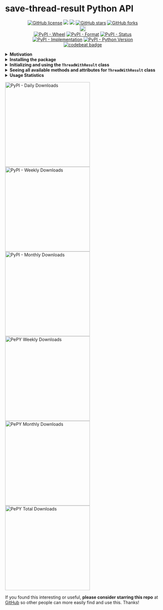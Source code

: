 # save-thread-result Python API

<p align="center">
  <a href="https://github.com/Shail-Shouryya/save-thread-result/blob/main/LICENSE"><img alt="GitHub license" src="https://img.shields.io/github/license/Shail-Shouryya/save-thread-result?color=yellow&labelColor=black"></a>
  <a href="https://docs.python.org/3/index.html">    <img src="https://img.shields.io/badge/python-3-blue?labelColor=black"/></a>
  <a href="https://www.python.org/dev/peps/pep-0008"><img src="https://img.shields.io/badge/code%20style-PEP8-yellow.svg?labelColor=black"/></a>
  <a href="https://github.com/Shail-Shouryya/save-thread-result/stargazers"><img alt="GitHub stars" src="https://img.shields.io/github/stars/Shail-Shouryya/save-thread-result?color=blue&labelColor=black"></a>
  <a href="https://github.com/Shail-Shouryya/save-thread-result/network"><img alt="GitHub forks" src="https://img.shields.io/github/forks/Shail-Shouryya/save-thread-result?color=yellow&labelColor=black"></a>
  <br>
  <a href="https://badge.fury.io/py/save-thread-result"><img src="https://badge.fury.io/py/save-thread-result.svg" alt="PyPI version" height="20"></a>
  <br>
  <a href="https://pypi.org/project/save-thread-result/"><img alt="PyPI - Wheel" src="https://img.shields.io/pypi/wheel/save-thread-result?labelColor=black&label=PyPI%20-%20Wheel"></a>
  <a href="https://pypi.org/project/save-thread-result/#files/"><img alt="PyPI - Format" src="https://img.shields.io/pypi/format/save-thread-result?labelColor=black&label=PyPI%20-%20Format"></a>
  <a href="https://pypi.org/project/save-thread-result/#history/"><img alt="PyPI - Status" src="https://img.shields.io/pypi/status/save-thread-result?labelColor=black&label=PyPI%20-%20Status"></a>
  <br>
  <a href="https://pypi.org/project/save-thread-result/"><img alt="PyPI - Implementation" src="https://img.shields.io/pypi/implementation/save-thread-result?labelColor=black&label=PyPI%20-%20Implementation"></a>
  <a href="https://pypi.org/project/save-thread-result/"><img alt="PyPI - Python Version" src="https://img.shields.io/pypi/pyversions/save-thread-result?labelColor=black&label=PyPI%20-%20Python%20Version"></a>
  <br>
  <a href="https://codebeat.co/projects/github-com-shail-shouryya-save-thread-result-main"><img alt="codebeat badge" src="https://codebeat.co/badges/a0678ef2-391a-4aee-82bf-cf223c4084ce" /></a>
</p>

<details>
  <summary><b>Motivation</b></summary>

I created this package because I needed to [store the result](https://github.com/Shail-Shouryya/yt_videos_list/commit/8fc62703047b9f8de287306239885cd5138a8d7e) of a thread [while running tests](https://github.com/Shail-Shouryya/yt_videos_list/blob/master/python/tests/test_shared.py) for the `yt_videos_list` package and there seemed to be no simple way to get the result from `threading.Thread()` without importing other modules, creating a `Queue`, or creating a `list` and then storing the result in the list, or doing other hacky things.
<details>
  <summary><b>Sources I looked at before creating the custom class below</b></summary>

- [Return value from thread](https://stackoverflow.com/questions/1886090/return-value-from-thread)
- [Threading in python: retrieve return value when using target= [duplicate]](https://stackoverflow.com/questions/2577233/threading-in-python-retrieve-return-value-when-using-target)
- [How to get the return value from a thread in python?](https://stackoverflow.com/questions/6893968/how-to-get-the-return-value-from-a-thread-in-python_
- [Using Python Threading and Returning Multiple Results (Tutorial)](https://www.shanelynn.ie/using-python-threading-for-multiple-results-queue/)
- [How to get the return value from a thread using python](https://www.edureka.co/community/31966/how-to-get-the-return-value-from-a-thread-using-python)
- [How to manage python threads results?](https://stackoverflow.com/questions/3239617/how-to-manage-python-threads-results#3239815)
- [How to obtain the results from a pool of threads in python?](https://stackoverflow.com/questions/26104512/how-to-obtain-the-results-from-a-pool-of-threads-in-python)
- [Google search](https://www.google.com/search?hl=en&q=python%20save%20thread%20result)
</details>

<details>
  <summary><b>Implementation in <code>yt_videos_list</code></b></summary>

- see commits:
  - [Add custom class to store thread result](https://github.com/Shail-Shouryya/yt_videos_list/commit/8fc62703047b9f8de287306239885cd5138a8d7e)
  - [Make ThreadWithResult attribute names more descriptive](https://github.com/Shail-Shouryya/yt_videos_list/commit/f1d58f6deeb2becf9038a94c3fb964bccc5321d3)
  - [Add ThreadWithResult class docstring (test_shared.py)](https://github.com/Shail-Shouryya/yt_videos_list/commit/b10480b6979f96443ab9e2e62e515c4da30eccdb)
- see [Release 0.5.0](https://github.com/Shail-Shouryya/yt_videos_list/releases/tag/v0.5.0) for other threading bugs and workarounds!
</details>

This package is really only 6 lines of code:
```python
import threading

class ThreadWithResult(threading.Thread):
    def __init__(self, group=None, target=None, name=None, args=(), kwargs={}, *, daemon=None):
        def function():
            self.result = target(*args, **kwargs)
        super().__init__(group=group, target=function, name=name, daemon=daemon)
```

The explanation is in the [docstrings](https://github.com/Shail-Shouryya/save-thread-result/blob/main/python/save_thread_result/thread_with_result.py) in the `thread_with_result` submodule, and is also accessible through the python interpreter with
```
python3     # MacOS/Linux
python      # Windows
```
```python
from save_thread_result import ThreadWithResult
help(ThreadWithResult)
```
</details>

<details>
  <summary><b>Installing the package</b></summary>

Enter the following in your command line:

```python
# if something isn't working properly, try rerunning this
# the problem may have been fixed with a newer version

pip3 install -U save-thread-result     # MacOS/Linux
pip  install -U save-thread-result     # Windows
```
</details>

<details>
  <summary><b>Initializing and using the <code>ThreadWithResult</code> class</b></summary>

This package uses a `threading.Thread` subclass `ThreadWithResult` that saves the result of a thread (from `threading` built-in package in Python Standard library) as its `result` attribute - i.e. after the thread finishes running, call `thread.result` to get the return value from the function that ran on that thread.

```
python3     # MacOS/Linux
python      # Windows
```
```python
from save_thread_result import ThreadWithResult

# As of Release 0.0.3, you can also specify values for
#`group`, `name`, and `daemon` if you want to set those
# values manually.
thread = ThreadWithResult(
    target = my_function,
    args   = (my_function_arg1, my_function_arg2, ...)
    kwargs = (my_function_kwarg1=kwarg1_value, my_function_kwarg2=kwarg2_value, ...)
)

thread.start()
thread.join()
if getattr(thread, 'result', None):
    print(thread.result)
else:
    # thread.result attribute not set - something caused
    # the thread to terminate BEFORE the thread finished
    # executing the function passed in through the
    # `target` argument
    print('ERROR! Something went wrong while executing this thread, and the function you passed in did NOT complete!!')
```
To see why checking `getattr(thread, 'result', None)` might be necessary for a more complicated scenario, [see this modification in a testing module](https://github.com/Shail-Shouryya/yt_videos_list/commit/27cc6a9fde087715c7179d6745b139daf3bb731e) from the [`yt_videos_list` package](https://github.com/Shail-Shouryya/yt_videos_list/tree/master/python)
</details>

<details>
  <summary><b>Seeing <b>all</b> available methods and attributes for <code>ThreadWithResult</code> class</b></summary>

```
python3     # MacOS/Linux
python      # Windows
```
```python
from save_thread_result import ThreadWithResult

help(ThreadWithResult)
```

</details>

<details>
  <summary><b>Usage Statistics</b></summary>

- [PePy](https://pepy.tech/project/save-thread-result)
- [PyPi Stats](https://pypistats.org/packages/save-thread-result)
</details>
<p>
  <a href="https://pypistats.org/packages/save-thread-result"><img alt="PyPI - Daily Downloads" src="https://img.shields.io/pypi/dd/save-thread-result?labelColor=black&color=blue&label=PyPI%20downloads%20%28excludes%20mirrors%29" width="275"></a>
  <a href="https://pypistats.org/packages/save-thread-result"><img alt="PyPI - Weekly Downloads" src="https://img.shields.io/pypi/dw/save-thread-result?labelColor=black&color=yellow&label=PyPI%20downloads%20%28excludes%20mirrors%29"width="275"></a>
  <a href="https://pypistats.org/packages/save-thread-result"><img alt="PyPI - Monthly Downloads" src="https://img.shields.io/pypi/dm/save-thread-result?labelColor=black&color=blue&label=PyPI%20downloads%20%28excludes%20mirrors%29"width="275"></a>
  <br>
  <a href="https://pepy.tech/project/save-thread-result"><img alt="PePY Weekly Downloads" src="https://static.pepy.tech/personalized-badge/save-thread-result?period=week&units=international_system&left_color=black&right_color=yellow&left_text=PePY%20Downloads/week%20%28includes%20mirrors%29" width="275"></a>
  <a href="https://pepy.tech/project/save-thread-result"><img alt="PePY Monthly Downloads" src="https://static.pepy.tech/personalized-badge/save-thread-result?period=month&units=international_system&left_color=black&right_color=blue&left_text=PePY%20Downloads/month%20%28includes%20mirrors%29" width="275"></a>
  <a href="https://pepy.tech/project/save-thread-result"><img alt="PePY Total Downloads" src="https://static.pepy.tech/personalized-badge/save-thread-result?period=total&units=international_system&left_color=black&right_color=yellow&left_text=PePY%20Downloads%20Total%20%28includes%20mirrors%29" width="275"></a>
</p>

If you found this interesting or useful, **please consider starring this repo** at [GitHub](https://github.com/Shail-Shouryya/save-thread-result) so other people can more easily find and use this. Thanks!
